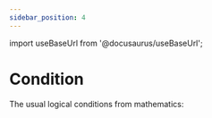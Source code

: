 ```yaml
---
sidebar_position: 4
---
```


import useBaseUrl from '@docusaurus/useBaseUrl';

# Condition

The usual logical conditions from mathematics:

